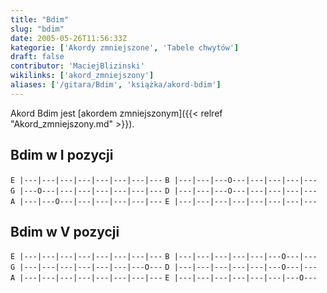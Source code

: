 ```yaml
---
title: "Bdim"
slug: "bdim"
date: 2005-05-26T11:56:33Z
kategorie: ['Akordy zmniejszone', 'Tabele chwytów']
draft: false
contributor: 'MaciejBlizinski'
wikilinks: ['akord_zmniejszony']
aliases: ['/gitara/Bdim', 'książka/akord-bdim']
---
```

Akord Bdim jest [akordem zmniejszonym]({{< relref "Akord_zmniejszony.md" >}}).

## Bdim w I pozycji

`E |---|---|---|---|---|---|---|---`
`B |---|---|---O---|---|---|---|---`
`G |---O---|---|---|---|---|---|---`
`D |---|---|---O---|---|---|---|---`
`A |---|---O---|---|---|---|---|---`
`E |---|---|---|---|---|---|---|---`

## Bdim w V pozycji

`E |---|---|---|---|---|---|---|---`
`B |---|---|---|---|---|---O---|---`
`G |---|---|---|---|---|---|---O---`
`D |---|---|---|---|---|---O---|---`
`A |---|---|---|---|---|---|---|---`
`E |---|---|---|---|---|---|---O---`


